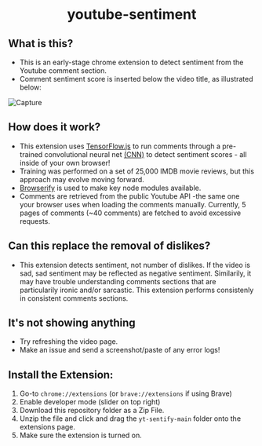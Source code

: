 <h1 align="center">youtube-sentiment</h1>

## What is this?
* This is an early-stage chrome extension to detect sentiment from the Youtube comment section.
* Comment sentiment score is inserted below the video title, as illustrated below:

![Capture](https://user-images.githubusercontent.com/60011793/145688404-e02d02a5-675b-48bf-b024-3b1937d8fbc2.PNG)

## How does it work?
* This extension uses [TensorFlow.js](https://github.com/tensorflow/tfjs-examples/tree/master/sentiment) to run comments through a pre-trained convolutional neural net [(CNN)](https://en.wikipedia.org/wiki/Convolutional_neural_network) to detect sentiment scores - all inside of your own browser!
* Training was performed on a set of 25,000 IMDB movie reviews, but this approach may evolve moving forward.
* [Browserify](https://github.com/browserify/browserify) is used to make key node modules available.
* Comments are retrieved from the public Youtube API -the same one your browser uses when loading the comments manually. Currently, 5 pages of comments (~40 comments) are fetched to avoid excessive requests.

## Can this replace the removal of dislikes?
* This extension detects sentiment, not number of dislikes. If the video is sad, sad sentiment may be reflected as negative sentiment. Similarily, it may have trouble understanding comments sections that are particularily ironic and/or sarcastic. This extension performs consistenly in consistent comments sections.

## It's not showing anything
* Try refreshing the video page. 
* Make an issue and send a screenshot/paste of any error logs! 

## Install the Extension:
1. Go-to `chrome://extensions` (or `brave://extensions` if using Brave)
2. Enable developer mode (slider on top right)
3. Download this repository folder as a Zip File.
4. Unzip the file and click and drag the `yt-sentify-main` folder onto the extensions page.
5. Make sure the extension is turned on.
